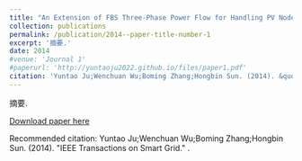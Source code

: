 ```yaml
---
title: "An Extension of FBS Three-Phase Power Flow for Handling PV Nodes in Active Distribution Networks"
collection: publications
permalink: /publication/2014--paper-title-number-1
excerpt: '摘要.'
date: 2014
#venue: 'Journal 1'
#paperurl: 'http://yuntaoju2022.github.io/files/paper1.pdf'
citation: 'Yuntao Ju;Wenchuan Wu;Boming Zhang;Hongbin Sun. (2014). &quot;IEEE Transactions on Smart Grid.&quot; .'
---
```

摘要.

[Download paper here](http://yuntaoju2022.github.io)

Recommended citation: Yuntao Ju;Wenchuan Wu;Boming Zhang;Hongbin Sun. (2014). &quot;IEEE Transactions on Smart Grid.&quot; .
